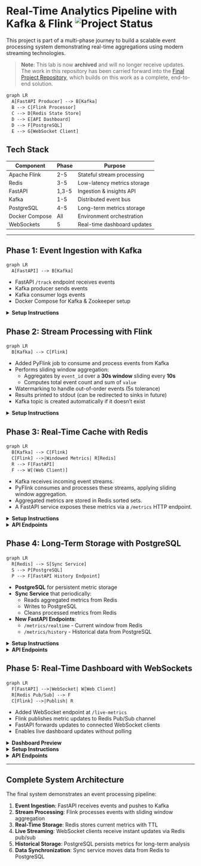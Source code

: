 # Real-Time Analytics Pipeline with Kafka & Flink ![Project Status](https://img.shields.io/badge/status-archived-lightgrey)


This project is part of a multi-phase journey to build a scalable event processing system demonstrating real-time aggregations using modern streaming technologies.
> **Note**: This lab is now **archived** and will no longer receive updates.  
> The work in this repository has been carried forward into the [Final Project Repository](https://github.com/Adam-445/realtime-analytics-pipeline), which builds on this work as a complete, end-to-end solution.


```mermaid
graph LR
  A[FastAPI Producer] --> B[Kafka]
  B --> C[Flink Processor]
  C --> D[Redis State Store]
  D --> E[API Dashboard]
  D --> F[PostgreSQL]
  E --> G[WebSocket Client]
```

## Tech Stack
| Component       | Phase | Purpose                          |
|-----------------|-------|----------------------------------|
| Apache Flink    | 2-5   | Stateful stream processing       |
| Redis           | 3-5   | Low-latency metrics storage      |
| FastAPI         | 1,3-5 | Ingestion & insights API         |
| Kafka           | 1-5   | Distributed event bus            |
| PostgreSQL      | 4-5   | Long-term metrics storage        |
| Docker Compose  | All   | Environment orchestration        |
| WebSockets      | 5     | Real-time dashboard updates      |

---

## Phase 1: Event Ingestion with Kafka

```mermaid
graph LR
  A[FastAPI] --> B[Kafka]
```

- FastAPI `/track` endpoint receives events
- Kafka producer sends events
- Kafka consumer logs events
- Docker Compose for Kafka & Zookeeper setup

<details>
<summary><strong>Setup Instructions</strong></summary>

```bash
# Start core services
docker-compose up -d

# Create Kafka topic (in new terminal)
python track_service/admin.py

# Start FastAPI producer (in new terminal)
uvicorn track_service.main:app --reload

# Start consumer service (in new terminal)
python consumer_service/consumer.py
```

Components:
1. **FastAPI Producer**: http://localhost:8000/docs (Swagger UI)
2. **Kafka Broker**: localhost:9092
3. **Consumer Service**: Outputs raw events to console
</details>


## Phase 2: Stream Processing with Flink

```mermaid
graph LR
  B[Kafka] --> C[Flink]
```

- Added PyFlink job to consume and process events from Kafka
- Performs sliding window aggregation:
  - Aggregates by `event_id` over a **30s window** sliding every **10s**
  - Computes total event count and sum of `value`
- Watermarking to handle out-of-order events (5s tolerance)
- Results printed to stdout (can be redirected to sinks in future)
- Kafka topic is created automatically if it doesn’t exist

<details>
<summary><strong>Setup Instructions</strong></summary>

```bash
docker-compose up --build
````

This:

1. Starts Zookeeper, Kafka, Flink JobManager & TaskManager
2. Creates the Kafka topic `flink-events` if it doesn't exist
3. Launches a PyFlink streaming job that:

   * Reads from Kafka
   * Parses, validates, aggregates, and prints event metrics

Use `producer.py` (or the FastAPI tracker from Phase 1) to send test events.
</details>

## Phase 3: Real-Time Cache with Redis

```mermaid
graph LR
  B[Kafka] --> C[Flink]
  C[Flink] -->|Windowed Metrics| R[Redis]
  R --> F[FastAPI]
  F --> W[(Web Client)]
```

- Kafka receives incoming event streams.
- PyFlink consumes and processes these streams, applying sliding window aggregation.
- Aggregated metrics are stored in Redis sorted sets.
- A FastAPI service exposes these metrics via a `/metrics` HTTP endpoint.

<details> 
<summary><strong>Setup Instructions</strong></summary>

```bash
# Copy environment template
cp .env.example .env

# Start all services
docker-compose up -d --build

# Generate test data
docker-compose exec flink_service python src/jobs/producers/metric_producer.py
```

**Access Services**:
- FastAPI Docs: http://localhost:8000/docs
- Flink Dashboard: http://localhost:8081
- Redis CLI: `docker exec -it phase3-redis-1 redis-cli -a redispass`

**Sample Query**:
```bash
curl "http://localhost:8000/metrics/metrics?event_type=click&window_size=30s"
```
</details>
<details>
<summary><strong>API Endpoints</strong></summary>

### Get Metrics
```http
GET /metrics?event_type={type}&window_size={size}&limit={n}
```

**Response**:
```json
{
  "event_type": "click",
  "window_size": "30s",
  "entries": [
    {
      "window_start": 1719392400000,
      "count": 142,
      "total_value": 8563.21,
      "unique_users": 23
    }
  ]
}
```
</details>

## Phase 4: Long-Term Storage with PostgreSQL

```mermaid
graph LR
  R[Redis] --> S[Sync Service]
  S --> P[PostgreSQL]
  P --> F[FastAPI History Endpoint]
```

- **PostgreSQL** for persistent metric storage
- **Sync Service** that periodically:
  - Reads aggregated metrics from Redis
  - Writes to PostgreSQL
  - Cleans processed metrics from Redis
- **New FastAPI Endpoints**:
  - `/metrics/realtime` - Current window from Redis
  - `/metrics/history` - Historical data from PostgreSQL

<details>
<summary><strong>Setup Instructions</strong></summary>

```bash
# Copy environment template
cp .env.example .env

# Start all services
docker-compose up -d --build

# Generate test data (in Flink service)
docker-compose exec flink_service python src/jobs/producers/metric_producer.py

# Verify PostgreSQL data
docker-compose exec postgres psql -U admin -d analytics -c "SELECT * FROM metrics LIMIT 5;"
```

**Access Services**:
- FastAPI Docs: http://localhost:8000/docs
- PostgreSQL: `docker-compose exec postgres psql -U admin analytics`
- Sync Service Logs: `docker-compose logs -f sync_service`
</details>

<details>
<summary><strong>API Endpoints</strong></summary>

### Get Real-Time Metrics
```http
GET /metrics/realtime?event_type={type}&window_size={size}&limit={n}
```

### Get Historical Metrics
```http
GET /metrics/history?event_type={type}&window_size={size}&start_time={iso}&end_time={iso}&limit={n}
```

**Response**:
```json
{
  "event_type": "click",
  "window_size": "30s",
  "entries": [
    {
      "window_start": 1719392400000,
      "count": 142,
      "total_value": 8563.21,
      "unique_users": 23
    }
  ]
}
```
</details>

## Phase 5: Real-Time Dashboard with WebSockets

```mermaid
graph LR
  F[FastAPI] -->|WebSocket| W[Web Client]
  R[Redis Pub/Sub] --> F
  C[Flink] -->|Publish| R
```

- Added WebSocket endpoint at `/live-metrics`
- Flink publishes metric updates to Redis Pub/Sub channel
- FastAPI forwards updates to connected WebSocket clients
- Enables live dashboard updates without polling

<details>
<summary><strong>Dashboard Preview</strong></summary>
  
![Dashboard Screenshot](images/dashboard-screenshot.png)

The dashboard provides real-time visualization of key metrics:

- Live Activity Feed: Shows events as they're processed

- Metric Cards: Display current counts, and unique users

- Time-Series Charts: Visualize trends over 30-second windows

- Event Type Filter: Focus on specific event categories
</details>


<details>
<summary><strong>Setup Instructions</strong></summary>

```bash
# Start all services
docker-compose up -d --build

# Generate test data
docker-compose exec flink_service python src/jobs/producers/metric_producer.py

# Connect to WebSocket (use client like wscat):
wscat -c ws://localhost:8000/live-metrics
```

**Access Services**:
- WebSocket endpoint: `ws://localhost:8000/live-metrics`
- Real-time updates visible in WebSocket client
- Static dashboard files: http://localhost:8000/static/index.html

**Sample Message**:
```json
{
  "window_start": 1719392400000,
  "window_end": 1719392430000,
  "count": 142,
  "total_value": 8563.21,
  "unique_users": 23,
  "event_type": "click",
  "window_size": "30s"
}
```
</details>

<details>
<summary><strong>API Endpoints</strong></summary>

### Get Real-Time Metrics (HTTP)
```http
GET /metrics/realtime?event_type={type}&window_size={size}&limit={n}
```

### Get Historical Metrics
```http
GET /metrics/history?event_type={type}&window_size={size}&start_time={iso}&end_time={iso}&limit={n}
```

### Real-Time Stream (WebSocket)
```http
GET /live-metrics
```

**WebSocket Message Format**:
```json
{
  "window_start": 1719392400000,
  "window_end": 1719392430000,
  "count": 142,
  "total_value": 8563.21,
  "unique_users": 23,
  "event_type": "click",
  "window_size": "30s"
}
```
</details>

---

## Complete System Architecture

The final system demonstrates an event processing pipeline:

1. **Event Ingestion**: FastAPI receives events and pushes to Kafka
2. **Stream Processing**: Flink processes events with sliding window aggregation
3. **Real-Time Storage**: Redis stores current metrics with TTL
4. **Live Streaming**: WebSocket clients receive instant updates via Redis pub/sub
5. **Historical Storage**: PostgreSQL persists metrics for long-term analysis
6. **Data Synchronization**: Sync service moves data from Redis to PostgreSQL
